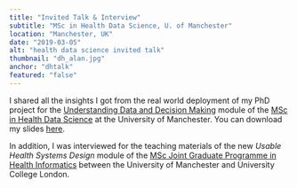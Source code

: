 ```yaml
---
title: "Invited Talk & Interview"
subtitle: "MSc in Health Data Science, U. of Manchester"
location: "Manchester, UK"
date: "2019-03-05"
alt: "health data science invited talk"
thumbnail: "dh_alan.jpg"
anchor: "dhtalk"
featured: "false"
---
```


I shared all the insights I got from the real world deployment of my PhD project for the [Understanding Data and Decision Making](https://www.manchester.ac.uk/study/masters/courses/list/10076/msc-health-data-science/?pg=2&unit=IIDS67622&unitYear=all) module of the [MSc in Health Data Science](https://www.manchester.ac.uk/study/masters/courses/list/10076/msc-health-data-science/) at the University of Manchester. You can download my slides [here](/downloads/dh2019.pdf).

In addition, I was interviewed for the teaching materials of the new _Usable Health Systems Design_ module of the [MSc Joint Graduate Programme in Health Informatics](https://www.manchester.ac.uk/study/masters/courses/list/12478/msc-pgdip-pgcert-health-informatics-ucl-uom-joint-award/all-content/) between the University of Manchester and University College London.